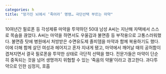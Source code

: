 ```yaml
---
categories: h
title: "망가진 뇌에서 ‘죽어라’ 명령… 극단선택 부르는 마약"
---
```

10여년간 필로폰 등 각성제류 마약을 투약하던 50대 남성 A씨는 지난해 자택에서 스스로 목숨을 끊었다. A씨는 마약을 하면서도 우울감과 불면증 등 부작용으로 고통스러워했다. 불면증 탓에 병원에서 처방받은 수면유도제 졸피뎀을 마약과 함께 복용하기도 했다. 이에 더해 함께 살던 여성과 헤어지고 혼자 지내게 됐고, 마약에서 깨어날 때의 공허함이 겹쳐지면서 결국 필로폰을 투약한 상태로 극단적 선택을 했다. 전문가들은 마약이 단순히 중독되는 것을 넘어 생명까지 위협할 수 있는 ‘죽음의 약물’이라고 경고한다. 과다투약으로 인한 심정지, 호흡
